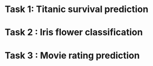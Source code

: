 # Task 1: Titanic survival prediction

# Task 2 : Iris flower classification

# Task 3 : Movie rating prediction
